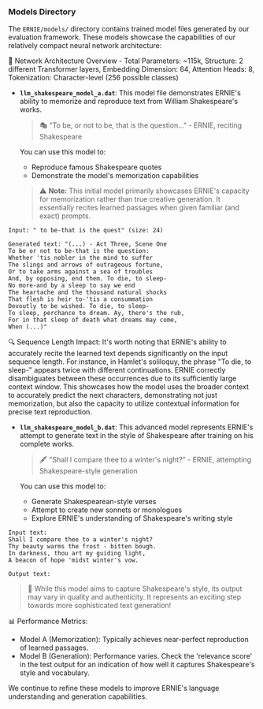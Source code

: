 ### Models Directory

The `ERNIE/models/` directory contains trained model files generated by our evaluation framework. These models showcase the capabilities of our relatively compact neural network architecture:

🧠 Network Architecture Overview - Total Parameters: ~115k, Structure: 2 different Transformer layers, Embedding Dimension: 64, Attention Heads: 8, Tokenization: Character-level (256 possible classes)

- **`llm_shakespeare_model_a.dat`**: 
  This model file demonstrates ERNIE's ability to memorize and reproduce text from William Shakespeare's works.

  > 🎭 "To be, or not to be, that is the question..." - ERNIE, reciting Shakespeare

  You can use this model to:
  - Reproduce famous Shakespeare quotes
  - Demonstrate the model's memorization capabilities
  
  > ⚠️ **Note:** This initial model primarily showcases ERNIE's capacity for memorization rather than true creative generation. It essentially recites learned passages when given familiar (and exact) prompts.

```mizar
Input: " to be-that is the quest" (size: 24)

Generated text: "(...) - Act Three, Scene One
To be or not to be-that is the question:
Whether 'tis nobler in the mind to suffer
The slings and arrows of outrageous fortune,
Or to take arms against a sea of troubles
And, by opposing, end them. To die, to sleep-
No more-and by a sleep to say we end
The heartache and the thousand natural shocks
That flesh is heir to-'tis a consummation
Devoutly to be wished. To die, to sleep-
To sleep, perchance to dream. Ay, there's the rub,
For in that sleep of death what dreams may come,
When (...)"
```

  🔍 Sequence Length Impact:
It's worth noting that ERNIE's ability to accurately recite the learned text depends significantly on the input sequence length. For instance, in Hamlet's soliloquy, the phrase "To die, to sleep-" appears twice with different continuations. ERNIE correctly disambiguates between these occurrences due to its sufficiently large context window. This showcases how the model uses the broader context to accurately predict the next characters, demonstrating not just memorization, but also the capacity to utilize contextual information for precise text reproduction.

- **`llm_shakespeare_model_b.dat`**: 
  This advanced model represents ERNIE's attempt to generate text in the style of Shakespeare after training on his complete works.

  > 🖋️ "Shall I compare thee to a winter's night?" - ERNIE, attempting Shakespeare-style generation

  You can use this model to:
  - Generate Shakespearean-style verses
  - Attempt to create new sonnets or monologues
  - Explore ERNIE's understanding of Shakespeare's writing style

```mizar
Input text:
Shall I compare thee to a winter's night?
Thy beauty warms the frost - bitten bough.
In darkness, thou art my guiding light,
A beacon of hope 'midst winter's vow.

Output text:

```

  > 🔬 While this model aims to capture Shakespeare's style, its output may vary in quality and authenticity. It represents an exciting step towards more sophisticated text generation!

📊 Performance Metrics:
  - Model A (Memorization): Typically achieves near-perfect reproduction of learned passages.
  - Model B (Generation): Performance varies. Check the 'relevance score' in the test output for an indication of how well it captures Shakespeare's style and vocabulary.

We continue to refine these models to improve ERNIE's language understanding and generation capabilities.
